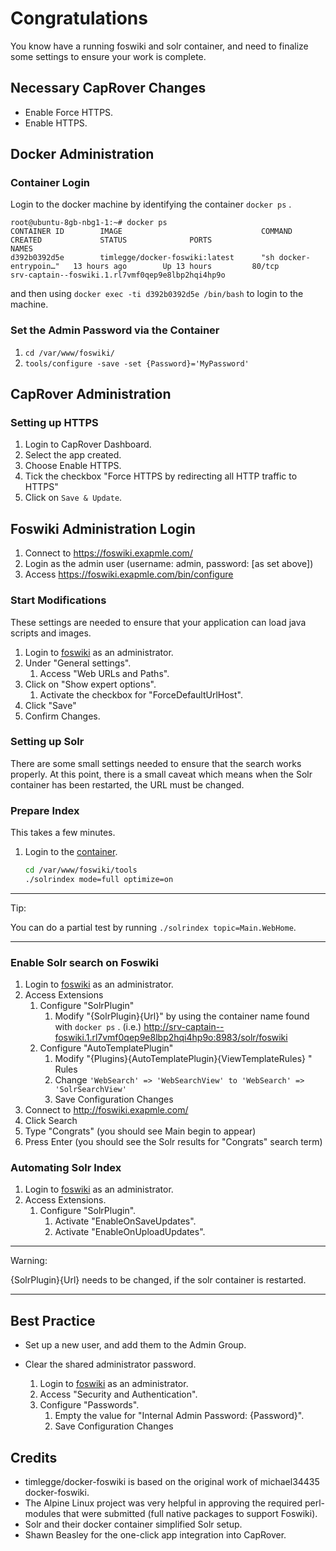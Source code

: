 # Congratulations

You know have a running foswiki and solr container, and need to finalize some settings to ensure your work is complete.

## Necessary CapRover Changes

* Enable Force HTTPS.
* Enable HTTPS.

## Docker Administration

<a name="ContainerLogin"></a>

### Container Login

Login to the docker machine by identifying the container `docker ps` .

```shell
root@ubuntu-8gb-nbg1-1:~# docker ps
CONTAINER ID        IMAGE                               COMMAND                  CREATED             STATUS              PORTS                                      NAMES
d392b0392d5e        timlegge/docker-foswiki:latest      "sh docker-entrypoin…"   13 hours ago        Up 13 hours         80/tcp                                     srv-captain--foswiki.1.rl7vmf0qep9e8lbp2hqi4hp9o
```

and then using `docker exec -ti d392b0392d5e /bin/bash` to login to the machine.

### Set the Admin Password via the Container

1. `cd /var/www/foswiki/`
1. `tools/configure -save -set {Password}='MyPassword'`

<a name="CapRoverAdmin"></a>

## CapRover Administration

### Setting up HTTPS

1. Login to CapRover Dashboard.
1. Select the app created.
1. Choose Enable HTTPS.
1. Tick the checkbox "Force HTTPS by redirecting all HTTP traffic to HTTPS"
1. Click on `Save & Update`.

<a name="FoswikiAdmin"></a>

## Foswiki Administration Login

1. Connect to <https://foswiki.exapmle.com/>
1. Login as the admin user (username: admin, password: [as set above])
1. Access <https://foswiki.exapmle.com/bin/configure>

### Start Modifications

These settings are needed to ensure that your application can load java scripts and images.

1. Login to [foswiki](#FoswikiAdmin) as an administrator.
1. Under "General settings".
   1. Access "Web URLs and Paths".
1. Click on "Show expert options".
   1. Activate the checkbox for "ForceDefaultUrlHost".
1. Click "Save"
1. Confirm Changes.

### Setting up Solr

There are some small settings needed to ensure that the search works properly. At this point, there is a small caveat which means when the Solr container has been restarted, the URL must be changed.

### Prepare Index

This takes a few minutes.

1. Login to the [container](#ContainerLogin).

   ```bash
   cd /var/www/foswiki/tools
   ./solrindex mode=full optimize=on
   ```

---

Tip:

   You can do a partial test by running `./solrindex topic=Main.WebHome`.

---

### Enable Solr search on Foswiki

1. Login to [foswiki](#FoswikiAdmin) as an administrator.
1. Access Extensions
   1. Configure "SolrPlugin"
      1. Modify "{SolrPlugin}{Url}" by using the container name found with `docker ps` .
      (i.e.) <http://srv-captain--foswiki.1.rl7vmf0qep9e8lbp2hqi4hp9o:8983/solr/foswiki>
   1. Configure "AutoTemplatePlugin"
      1. Modify "{Plugins}{AutoTemplatePlugin}{ViewTemplateRules}
" Rules
      1. Change `'WebSearch' => 'WebSearchView' to 'WebSearch' => 'SolrSearchView'`
      1. Save Configuration Changes
1. Connect to <http://foswiki.exapmle.com/>
1. Click Search
1. Type "Congrats" (you should see Main begin to appear)
1. Press Enter (you should see the Solr results for "Congrats" search term)

### Automating Solr Index

1. Login to [foswiki](#FoswikiAdmin) as an administrator.
1. Access Extensions.
   1. Configure "SolrPlugin".
      1. Activate "EnableOnSaveUpdates".
      1. Activate "EnableOnUploadUpdates".

---

Warning:

{SolrPlugin}{Url} needs to be changed, if the solr container is restarted.

---

## Best Practice

* Set up a new user, and add them to the Admin Group.
* Clear the shared administrator password.

   1. Login to [foswiki](#FoswikiAdmin) as an administrator.
   1. Access "Security and Authentication".
   1. Configure "Passwords".
      1. Empty the value for "Internal Admin Password:
    {Password}".
      1. Save Configuration Changes

## Credits

* timlegge/docker-foswiki is based on the original work of michael34435 docker-foswiki.
* The Alpine Linux project was very helpful in approving the required perl-modules that were submitted (full native packages to support Foswiki).
* Solr and their docker container simplified Solr setup.
* Shawn Beasley for the one-click app integration into CapRover.
